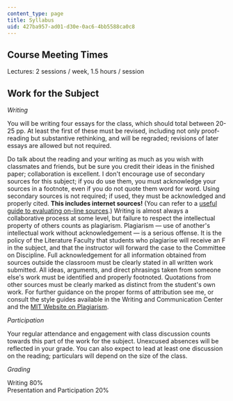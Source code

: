 ```yaml
---
content_type: page
title: Syllabus
uid: 427ba957-ad01-d30e-0ac6-4bb5588ca0c8
---
```


Course Meeting Times
--------------------

Lectures: 2 sessions / week, 1.5 hours / session

Work for the Subject
--------------------

_Writing_

You will be writing four essays for the class, which should total between 20-25 pp. At least the first of these must be revised, including not only proof-reading but substantive rethinking, and will be regraded; revisions of later essays are allowed but not required.

Do talk about the reading and your writing as much as you wish with classmates and friends, but be sure you credit their ideas in the finished paper; collaboration is excellent. I don't encourage use of secondary sources for this subject; if you do use them, you must acknowledge your sources in a footnote, even if you do not quote them word for word. Using secondary sources is not required; if used, they must be acknowledged and properly cited. **This includes internet sources!** (You can refer to a [useful guide to evaluating on-line sources](http://www.virtualsalt.com/evalu8it.htm).) Writing is almost always a collaborative process at some level, but failure to respect the intellectual property of others counts as plagiarism. Plagiarism — use of another's intellectual work without acknowledgement — is a serious offense. It is the policy of the Literature Faculty that students who plagiarise will receive an F in the subject, and that the instructor will forward the case to the Committee on Discipline. Full acknowledgement for all information obtained from sources outside the classroom must be clearly stated in all written work submitted. All ideas, arguments, and direct phrasings taken from someone else's work must be identified and properly footnoted. Quotations from other sources must be clearly marked as distinct from the student's own work. For further guidance on the proper forms of attribution see me, or consult the style guides available in the Writing and Communication Center and the [MIT Website on Plagiarism](http://cmsw.mit.edu/writing-and-communication-center/avoiding-plagiarism/).

_Participation_

Your regular attendance and engagement with class discussion counts towards this part of the work for the subject. Unexcused absences will be reflected in your grade. You can also expect to lead at least one discussion on the reading; particulars will depend on the size of the class.

_Grading_

Writing 80%  
Presentation and Participation 20%